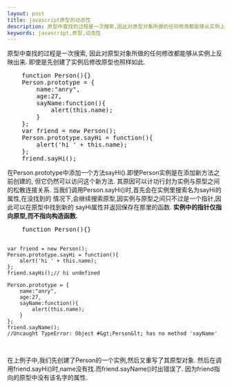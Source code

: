 ```yaml
---
layout: post
title: javascript原型的动态性
description: 原型中查找的过程是一次搜索,因此对原型对象所做的任何修改都能够从实例上反映出来.即使是先创建了实例后修改原型也照样如此.
keywords: javascript,原型,动态性
---
```


<p>
    原型中查找的过程是一次搜索,
    因此对原型对象所做的任何修改都能够从实例上反映出来.
    即使是先创建了实例后修改原型也照样如此.
</p>
<pre>
    function Person(){}
    Person.prototype = {
        name:"anry",
        age:27,
        sayName:function(){
            alert(this.name);
        }
    };
    var friend = new Person();
    Person.prototype.sayHi = function(){
        alert('hi ' + this.name);
    };
    friend.sayHi();
</pre>
<p>
    在Person.prototype中添加一个方法sayHi().即使Person实例是在添加新方法之前创建的,
    但它仍然可以访问这个新方法.
    其原因可以计功行封为实例与原型之间的松散连接关系.
    当我们调用Person.sayHi()时,首先会在实例里搜索名为sayHi的属性,在没找到的
    情况下,会继续搜索原型,因实例与原型之间只不过是一个指针,因此可以在原型中找到新的
    sayHi属性并返回保存在那里的函数.
    <strong>
        实例中的指针仅指向原型,而不指向构造函数.
    </strong>
</p>
<pre>
    function Person(){}

    var friend = new Person();
    Person.prototype.sayHi = function(){
        alert('hi ' + this.name);
    };
    friend.sayHi();// hi undefined

    Person.prototype = {
        name:"anry",
        age:27,
        sayName:function(){
            alert(this.name);
        }
    };
    friend.sayName();
    //Uncaught TypeError: Object #&gt;Person&lt; has no method 'sayName'
</pre>
<p>
    在上例子中,我们先创建了Person的一个实例,然后又重写了其原型对象.
    然后在调用friend.sayHi()时,name没有找.而friend.sayName()时出错误了.
    因为friend指向的原型中没有该名字的属性.
</p>

